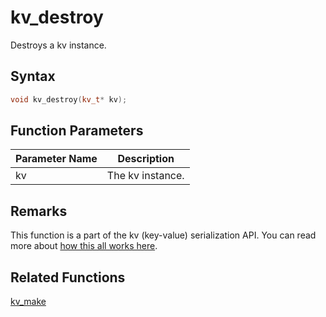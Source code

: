 
# kv_destroy

Destroys a kv instance.

## Syntax

```cpp
void kv_destroy(kv_t* kv);
```

## Function Parameters

Parameter Name | Description
--- | ---
kv | The kv instance.

## Remarks

This function is a part of the kv (key-value) serialization API. You can read more about [how this all works here](https://github.com/RandyGaul/cute_framework/tree/master/doc/graphics/serialization).

## Related Functions
  
[kv_make](https://github.com/RandyGaul/cute_framework/blob/master/doc/graphics/image/kv_make.md)  
